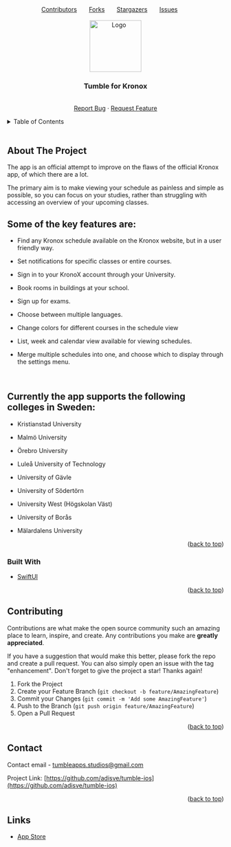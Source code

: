 <div id="top"></div>

<!-- PROJECT SHIELDS -->
<div align="center"><a href=https://github.com/adisve/tumble-ios/graphs/contributors>Contributors</a>&emsp;&emsp;<a href=https://github.com/adisve/tumble-for-kronox/network/members>Forks</a>&emsp;&emsp;<a href=https://github.com/adisve/tumble-for-kronox/stargazers>Stargazers</a>&emsp;&emsp;<a href=https://github.com/adisve/tumble-for-kronox/issues>Issues</a>&emsp;&emsp;</div>

<!-- PROJECT LOGO -->
<br />
<div align="center">
  <a href="https://github.com/adisve/tumble-ios">
    <img src="/android/app/src/main/res/drawable-xxxhdpi/splash_foreground.png" alt="Logo" width="120" height="120">
  </a>

  <h3 align="center">Tumble for Kronox</h3>

  <p align="center">
    <br />
    <a href="https://github.com/adisve/tumble-ios/issues">Report Bug</a>
    ·
    <a href="https://github.com/adisve/tumble-ios/issues">Request Feature</a>
  </p>
</div>

<!-- TABLE OF CONTENTS -->
<details>
  <summary>Table of Contents</summary>
  <ol>
    <li>
      <a href="#about-the-project">About The Project</a>
      <ul>
        <li><a href="#built-with">Built With</a></li>
      </ul>
    </li>
    <li><a href="#usage">Usage</a></li>
    <li><a href="#contributing">Contributing</a></li>
    <li><a href="#license">License</a></li>
    <li><a href="#contact">Contact</a></li>
    <li><a href="#acknowledgments">Acknowledgments</a></li>
    <li><a href="#links"></a>Links</li>
  </ol>
</details>

<br>

<!-- ABOUT THE PROJECT -->
## About The Project

The app is an official attempt to improve on the flaws of the official Kronox app, of which there are a lot.

The primary aim is to make viewing your schedule as painless and simple as possible, so you can focus on your studies, rather than struggling with accessing an overview of your upcoming classes.
<br>

## Some of the key features are:

* Find any Kronox schedule available on the Kronox website, but in a user friendly way.

* Set notifications for specific classes or entire courses.

* Sign in to your KronoX account through your University.

* Book rooms in buildings at your school.

* Sign up for exams.

* Choose between multiple languages.

* Change colors for different courses in the schedule view

* List, week and calendar view available for viewing schedules.

* Merge multiple schedules into one, and choose which to display through the settings menu.


<br>

## Currently the app supports the following colleges in Sweden:

* Kristianstad University

* Malmö University

* Örebro University

* Luleå University of Technology

* University of Gävle

* University of Södertörn

* University West (Högskolan Väst)

* University of Borås

* Mälardalens University

<p align="right">(<a href="#top">back to top</a>)</p>



### Built With

* [SwiftUI](https://developer.apple.com/xcode/swiftui/)

<p align="right">(<a href="#top">back to top</a>)</p>


<!-- CONTRIBUTING -->
## Contributing

Contributions are what make the open source community such an amazing place to learn, inspire, and create. Any contributions you make are **greatly appreciated**.

If you have a suggestion that would make this better, please fork the repo and create a pull request. You can also simply open an issue with the tag "enhancement".
Don't forget to give the project a star! Thanks again!

1. Fork the Project
2. Create your Feature Branch (`git checkout -b feature/AmazingFeature`)
3. Commit your Changes (`git commit -m 'Add some AmazingFeature'`)
4. Push to the Branch (`git push origin feature/AmazingFeature`)
5. Open a Pull Request

<p align="right">(<a href="#top">back to top</a>)</p>

<!-- CONTACT -->
## Contact

Contact email - tumbleapps.studios@gmail.com

Project Link: [https://github.com/adisve/tumble-ios](https://github.com/adisve/tumble-ios)

<p align="right">(<a href="#top">back to top</a>)</p>



<!-- MARKDOWN LINKS & IMAGES -->



<!-- LINKS -->
## Links

* [App Store](https://apps.apple.com/app/tumble-for-kronox/id1617642864)
